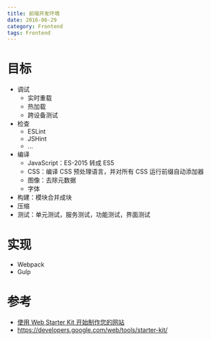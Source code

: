 ```yaml
---
title: 前端开发环境
date: 2016-06-29
category: Frontend
tags: Frontend
---
```


# 目标
- 调试
    - 实时重载
    - 热加载
    - 跨设备测试
- 检查
    - ESLint
    - JSHint
    - ...
- 编译
    - JavaScript：ES-2015 转成 ES5
    - CSS：编译 CSS 预处理语言，并对所有 CSS 运行前缀自动添加器
    - 图像：去除元数据
    - 字体
- 构建：模块合并成块
- 压缩
- 测试：单元测试，服务测试，功能测试，界面测试

# 实现
- Webpack
- Gulp

# 参考
- [使用 Web Starter Kit 开始制作您的网站](https://developers.google.com/web/fundamentals/getting-started/web-starter-kit/?hl=zh-cn)
- https://developers.google.com/web/tools/starter-kit/
